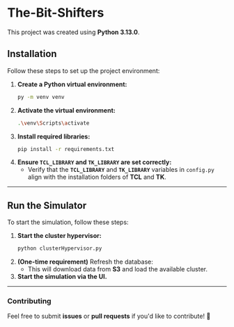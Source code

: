 # **The-Bit-Shifters**  
This project was created using **Python 3.13.0**.

## **Installation**  
Follow these steps to set up the project environment:  

1. **Create a Python virtual environment:**  
   ```sh
   py -m venv venv
   ```
2. **Activate the virtual environment:**  
   ```sh
   .\venv\Scripts\activate
   ```
3. **Install required libraries:**  
   ```sh
   pip install -r requirements.txt
   ```
4. **Ensure `TCL_LIBRARY` and `TK_LIBRARY` are set correctly:**  
   - Verify that the **`TCL_LIBRARY`** and **`TK_LIBRARY`** variables in `config.py` align with the installation folders of **TCL** and **TK**.

---

## **Run the Simulator**  
To start the simulation, follow these steps:

1. **Start the cluster hypervisor:**  
   ```sh
   python clusterHypervisor.py
   ```
2. **(One-time requirement)** Refresh the database:  
   - This will download data from **S3** and load the available cluster.
3. **Start the simulation via the UI.**

---

### **Contributing**  
Feel free to submit **issues** or **pull requests** if you'd like to contribute! 🚀  
